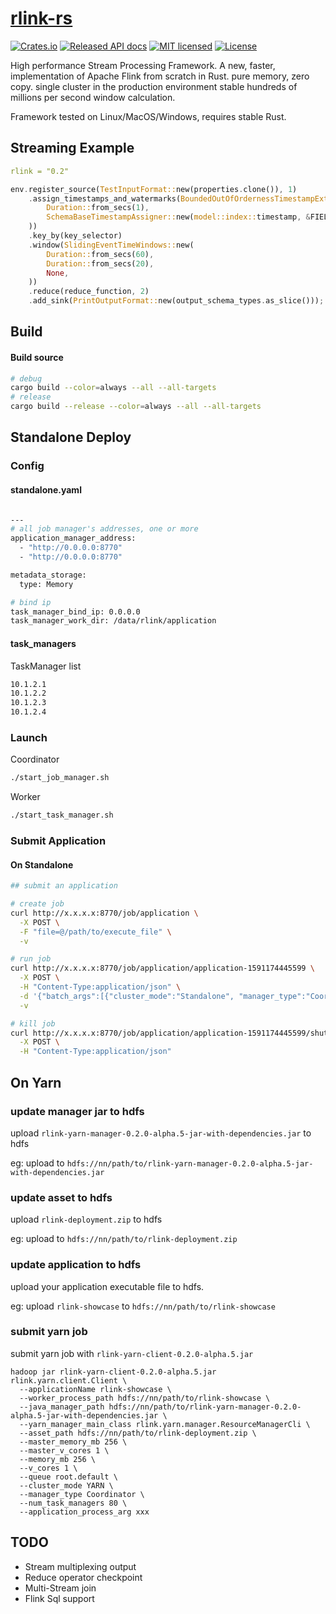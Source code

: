 # [rlink-rs](https://rlink.rs)

[![Crates.io](https://img.shields.io/crates/v/rlink?color=blue)](https://crates.io/crates/rlink)
[![Released API docs](https://docs.rs/rlink/badge.svg)](https://docs.rs/rlink-core)
[![MIT licensed](https://img.shields.io/badge/license-MIT-blue.svg)](./LICENSE-MIT)
[![License](https://img.shields.io/badge/License-Apache%202.0-blue.svg)](./LICENSE-APACHE)

High performance Stream Processing Framework. A new, faster, implementation of Apache Flink from scratch in Rust. 
pure memory, zero copy. single cluster in the production environment stable hundreds of millions per second window calculation.

Framework tested on Linux/MacOS/Windows, requires stable Rust.

## Streaming Example

```yaml
rlink = "0.2"
```

```rust
env.register_source(TestInputFormat::new(properties.clone()), 1)
    .assign_timestamps_and_watermarks(BoundedOutOfOrdernessTimestampExtractor::new(
        Duration::from_secs(1),
        SchemaBaseTimestampAssigner::new(model::index::timestamp, &FIELD_TYPE),
    ))
    .key_by(key_selector)
    .window(SlidingEventTimeWindows::new(
        Duration::from_secs(60),
        Duration::from_secs(20),
        None,
    ))
    .reduce(reduce_function, 2)
    .add_sink(PrintOutputFormat::new(output_schema_types.as_slice()));
```

## Build
#### Build source
```bash
# debug
cargo build --color=always --all --all-targets
# release
cargo build --release --color=always --all --all-targets
```

## Standalone Deploy
### Config
#### standalone.yaml
```bash

---
# all job manager's addresses, one or more
application_manager_address:
  - "http://0.0.0.0:8770"
  - "http://0.0.0.0:8770"

metadata_storage:
  type: Memory

# bind ip
task_manager_bind_ip: 0.0.0.0
task_manager_work_dir: /data/rlink/application

```
#### task_managers
TaskManager list
```bash
10.1.2.1
10.1.2.2
10.1.2.3
10.1.2.4
```

### Launch
Coordinator
```bash
./start_job_manager.sh
```

Worker
```bash
./start_task_manager.sh
```

### Submit Application 

#### On Standalone
```bash
## submit an application

# create job
curl http://x.x.x.x:8770/job/application \
  -X POST \
  -F "file=@/path/to/execute_file" \
  -v

# run job
curl http://x.x.x.x:8770/job/application/application-1591174445599 \
  -X POST \
  -H "Content-Type:application/json" \
  -d '{"batch_args":[{"cluster_mode":"Standalone", "manager_type":"Coordinator","num_task_managers":"15"}]}' \
  -v

# kill job
curl http://x.x.x.x:8770/job/application/application-1591174445599/shutdown \
  -X POST \
  -H "Content-Type:application/json"
```

## On Yarn

### update manager jar to hdfs
upload `rlink-yarn-manager-0.2.0-alpha.5-jar-with-dependencies.jar` to hdfs

eg: upload to `hdfs://nn/path/to/rlink-yarn-manager-0.2.0-alpha.5-jar-with-dependencies.jar`

### update asset to hdfs
upload `rlink-deployment.zip` to hdfs

eg: upload to `hdfs://nn/path/to/rlink-deployment.zip`


### update application to hdfs
upload your application executable file to hdfs.

eg: upload `rlink-showcase` to `hdfs://nn/path/to/rlink-showcase`

### submit yarn job
submit yarn job with `rlink-yarn-client-0.2.0-alpha.5.jar`
```shell
hadoop jar rlink-yarn-client-0.2.0-alpha.5.jar rlink.yarn.client.Client \
  --applicationName rlink-showcase \
  --worker_process_path hdfs://nn/path/to/rlink-showcase \
  --java_manager_path hdfs://nn/path/to/rlink-yarn-manager-0.2.0-alpha.5-jar-with-dependencies.jar \
  --yarn_manager_main_class rlink.yarn.manager.ResourceManagerCli \
  --asset_path hdfs://nn/path/to/rlink-deployment.zip \
  --master_memory_mb 256 \
  --master_v_cores 1 \
  --memory_mb 256 \
  --v_cores 1 \
  --queue root.default \
  --cluster_mode YARN \
  --manager_type Coordinator \
  --num_task_managers 80 \
  --application_process_arg xxx
```

## TODO
* Stream multiplexing output
* Reduce operator checkpoint
* Multi-Stream join
* Flink Sql support
